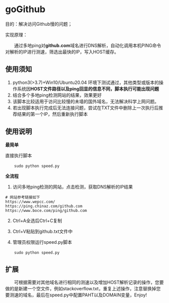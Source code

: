 # goGithub
目的：解决访问Github慢的问题；

实现原理：

&emsp;&emsp;通过多地ping对**github.com**域名进行DNS解析，自动化调用本机PING命令对解析的IP进行测速，筛选出最快的IP，写入HOST缓存。



## 使用须知

1. python3(>3.7)+Win10/Ubuntu20.04 环境下测试通过，其他类型或版本的操作系统因**HOST文件路径以及ping回显的信息不同，脚本执行可能出现问题**
2. 结合多个多地ping检测网站的结果，效果更好
3. 该脚本比较适用于访问比较慢的未墙的国外域名，无法解决科学上网问题。
4. 若出现脚本执行完成后无法连接问题，尝试在TXT文件中删除上一次执行后推荐结果的第一个IP，然后重新执行脚本




## 使用说明

**最简单**

直接执行脚本

&emsp;&emsp;```sudo python speed.py```

**全流程**
1. 访问多地ping检测的网站，点击检测，获取DNS解析的IP结果

```
# 网站参考链接如下
https://www.wepcc.com/
https://ping.chinaz.com/github.com
https://www.boce.com/ping/github.com
```
2. Ctrl+A全选后Ctrl+C复制

3. Ctrl+V粘贴到github.txt文件中

4. 管理员权限运行speed.py脚本

&emsp;&emsp;```sudo python speed.py```



## 扩展

&emsp;&emsp;可根据需要对其他域名进行相同的测速以及增加HOST解析记录的操作，您要做的是新建一个空文件，例如stackoverflow.txt，重复上述操作，注意替换掉您要测速的域名，最后在speed.py中配置PAHT以及DOMAIN变量，Enjoy!

